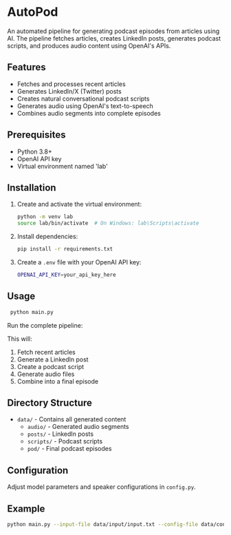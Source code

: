 # AutoPod

An automated pipeline for generating podcast episodes from articles using AI. The pipeline fetches articles, creates LinkedIn posts, generates podcast scripts, and produces audio content using OpenAI's APIs.

## Features

- Fetches and processes recent articles
- Generates LinkedIn/X (Twitter) posts
- Creates natural conversational podcast scripts
- Generates audio using OpenAI's text-to-speech
- Combines audio segments into complete episodes

## Prerequisites

- Python 3.8+
- OpenAI API key
- Virtual environment named 'lab'

## Installation

1. Create and activate the virtual environment:
   ```bash
   python -m venv lab
   source lab/bin/activate  # On Windows: lab\Scripts\activate
   ```

2. Install dependencies:
   ```bash
   pip install -r requirements.txt
   ```

3. Create a `.env` file with your OpenAI API key:
   ```bash
   OPENAI_API_KEY=your_api_key_here
   ```

## Usage
   ```bash
    python main.py
   ```

Run the complete pipeline:

This will:
1. Fetch recent articles
2. Generate a LinkedIn post
3. Create a podcast script
4. Generate audio files
5. Combine into a final episode

## Directory Structure

- `data/` - Contains all generated content
  - `audio/` - Generated audio segments
  - `posts/` - LinkedIn posts
  - `scripts/` - Podcast scripts
  - `pod/` - Final podcast episodes

## Configuration

Adjust model parameters and speaker configurations in `config.py`.


## Example
```bash
python main.py --input-file data/input/input.txt --config-file data/config.json
```
